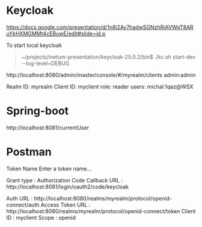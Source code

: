 # Keycloak
https://docs.google.com/presentation/d/1n8i2Ay7hadwSGNzhRiAVWqT8ARuYkHXMGMMt4cEBuwE/edit#slide=id.p

To start local keycloak
> ~/projects/inetum-presentation/keycloak-25.0.2/bin$ ./kc.sh start-dev --log-level=DEBUG

http://localhost:8080/admin/master/console/#/myrealm/clients
admin:admin

Realm ID: myrealm
Client ID: myclient
role: reader
users: michal:1qaz@WSX

# Spring-boot
http://localhost:8081/currentUser

# Postman
Token Name
Enter a token name...

Grant type  : Authorization Code
Callback URL : http://localhost:8081/login/oauth2/code/keycloak

Auth URL : http://localhost:8080/realms/myrealm/protocol/openid-connect/auth
Access Token URL : http://localhost:8080/realms/myrealm/protocol/openid-connect/token
Client ID : myclient
Scope : openid

